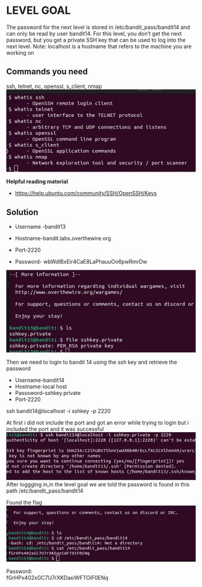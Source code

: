# LEVEL GOAL

The password for the next level is stored in /etc/bandit_pass/bandit14 and can only be read by user bandit14. For this level, you don’t get the next password, but you get a private SSH key that can be used to log into the next level. Note: localhost is a hostname that refers to the machine you are working on

## Commands you need

ssh, telnet, nc, openssl, s_client, nmap
![Commands](image.png)

**Helpful reading material**

* <https://help.ubuntu.com/community/SSH/OpenSSH/Keys>

## Solution

* Username -bandit13

* Hostname-bandit.labs.overthewire.org

* Port-2220

* Password- wbWdlBxEir4CaE8LaPhauuOo6pwRmrDw

![ssh](image-1.png)

Then we need to login to bandit 14 using the ssh key and retrieve the password

* Username-bandit14
* Hostname-local host
* Passsword-sshkey.private
* Port-2220

ssh bandit14@localhost -i sshkey -p 2220

At first i did not include the port and got an error while trying to login but i included the port and it was successful
![sshPrivatekey](image-2.png)
After loggging in,in the level goal we are told the password is found in this path /etc/bandit_pass/bandit14

Found the flag
![solution](image-3.png)

Password:\
fGrHPx402xGC7U7rXKDaxiWFTOiF0ENq
